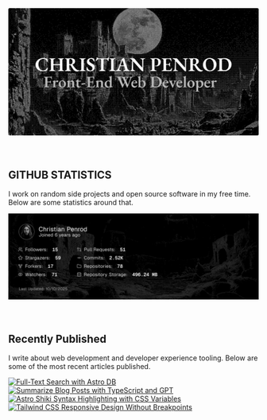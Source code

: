 
<picture>
  <source media="(prefers-color-scheme: dark)" srcset="assets/banner.dark.png?v=23fafab1-00ac-4170-b150-feb20a311847" width="843px" />
  <source media="(prefers-color-scheme: light)" srcset="assets/banner.light.png?v=23fafab1-00ac-4170-b150-feb20a311847" width="843px" />
  <img src="assets/banner.dark.png?v=23fafab1-00ac-4170-b150-feb20a311847" alt="Banner" width="843px" />
</picture>
<br />
<br />
<br />
<h2>GITHUB STATISTICS</h2>
<p>I work on random side projects and open source software in my free time. Below are some statistics around that.</p>
<picture>
  <source media="(prefers-color-scheme: dark)" srcset="assets/statistics.dark.png?v=23fafab1-00ac-4170-b150-feb20a311847" width="843px" />
  <source media="(prefers-color-scheme: light)" srcset="assets/statistics.light.png?v=23fafab1-00ac-4170-b150-feb20a311847" width="843px" />
  <img src="assets/statistics.dark.png?v=23fafab1-00ac-4170-b150-feb20a311847" alt="Github Statistics" width="843px" />
</picture>
<br />
<br />
<br />
<h2>Recently Published</h2>
<p>I write about web development and developer experience tooling. Below are some of the most recent articles published.</p>
<a href="https://christianpenrod.com/blog/full-text-search-with-astro-db"><img src="https://christianpenrod.com/blog/full-text-search-with-astro-db.png?v=23fafab1-00ac-4170-b150-feb20a311847" alt="Full-Text Search with Astro DB" width="421px" /></a>
<a href="https://christianpenrod.com/blog/summarize-blog-posts-with-typescript-and-gpt"><img src="https://christianpenrod.com/blog/summarize-blog-posts-with-typescript-and-gpt.png?v=23fafab1-00ac-4170-b150-feb20a311847" alt="Summarize Blog Posts with TypeScript and GPT" width="421px" /></a>
<a href="https://christianpenrod.com/blog/astro-shiki-syntax-highlighting-with-css-variables"><img src="https://christianpenrod.com/blog/astro-shiki-syntax-highlighting-with-css-variables.png?v=23fafab1-00ac-4170-b150-feb20a311847" alt="Astro Shiki Syntax Highlighting with CSS Variables" width="421px" /></a>
<a href="https://christianpenrod.com/blog/tailwindcss-responsive-design-without-breakpoints"><img src="https://christianpenrod.com/blog/tailwindcss-responsive-design-without-breakpoints.png?v=23fafab1-00ac-4170-b150-feb20a311847" alt="Tailwind CSS Responsive Design Without Breakpoints" width="421px" /></a>
